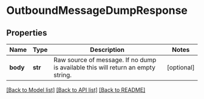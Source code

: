 # OutboundMessageDumpResponse

## Properties
Name | Type | Description | Notes
------------ | ------------- | ------------- | -------------
**body** | **str** | Raw source of message. If no dump is available this will return an empty string. | [optional] 

[[Back to Model list]](../README.md#documentation-for-models) [[Back to API list]](../README.md#documentation-for-api-endpoints) [[Back to README]](../README.md)


